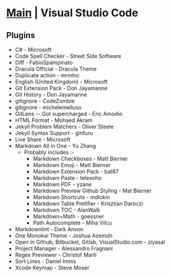 # [Main](README.md) | Visual Studio Code

## Plugins

- C# - Microsoft
- Code Spell Checker - Street Side Software
- Diff - FabioSpampinato
- Dracula Official - Dracula Theme
- Duplicate action - mrmlnc
- English (United Kingdom) - Microsoft
- Git Extension Pack - Don Jayamanne
- Git History - Don Jayamanne
- gitignore - CodeZombie
- gitignore - michelemelluso
- GitLens -- Got supercharged - Eric Amodio
- HTML Format - Mohaed Akram
- Jekyll Problem Matchers - Oliver Steele
- Jekyll Syntax Support - ginfuru
- Live Share - Microsoft
- Markdown All in One - Yu Zhang
  - Probably includes :-
    - Markdown Checkboxes - Matt Bierner
    - Markdown Emoji - Matt Bierner
    - Markdown Extension Pack - bat67
    - Markdown Paste - telesoho
    - Markdown PDF - yzane
    - Markdown Preview Github Styling - Mat Bierner
    - Markdown Shortcuts - mdickin
    - Markdown Table Pretifier - Krisztian Daroczi
    - Markdown TOC - AlanWalk
    - Markdown+Math - goessner
    - Path Autocomplete - Miha Vilcu
- Markdownlint - Dark Anson
- One Monokai Theme - Joshua Azemoh
- Open in Github, Bitbucket, Gitlab, VisualStudio.com - ziyasal
- Project Manager - Alessandro Fragnani
- Regex Previewer - Christof Marti
- Sort Lines - Daniel Imms
- Xcode Keymap - Steve Moser
